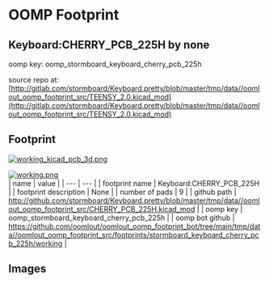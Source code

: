 # OOMP Footprint  
## Keyboard:CHERRY_PCB_225H  by none  
  
oomp key: oomp_stormboard_keyboard_cherry_pcb_225h  
  
source repo at: [http://gitlab.com/stormboard/Keyboard.pretty/blob/master/tmp/data//oomlout_oomp_footprint_src/TEENSY_2.0.kicad_mod](http://gitlab.com/stormboard/Keyboard.pretty/blob/master/tmp/data//oomlout_oomp_footprint_src/TEENSY_2.0.kicad_mod)  
## Footprint  
  
[![working_kicad_pcb_3d.png](working_kicad_pcb_3d_600.png)](working_kicad_pcb_3d.png)  
  
[![working.png](working_600.png)](working.png)  
| name | value | 
| --- | --- | 
| footprint name | Keyboard:CHERRY_PCB_225H | 
| footprint description | None | 
| number of pads | 9 | 
| github path | http://github.com/stormboard/Keyboard.pretty/blob/master/tmp/data//oomlout_oomp_footprint_src/CHERRY_PCB_225H.kicad_mod | 
| oomp key | oomp_stormboard_keyboard_cherry_pcb_225h | 
| oomp bot github | https://github.com/oomlout/oomlout_oomp_footprint_bot/tree/main/tmp/data//oomlout_oomp_footprint_src/footprints/stormboard_keyboard_cherry_pcb_225h/working | 
## Images  
